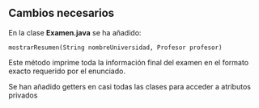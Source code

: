 ## Cambios necesarios

En la clase **Examen.java** se ha añadido:

 `mostrarResumen(String nombreUniversidad, Profesor profesor)`

Este método imprime toda la información final del examen en el formato exacto requerido por el enunciado.

Se han añadido getters en casi todas las clases para acceder a atributos privados